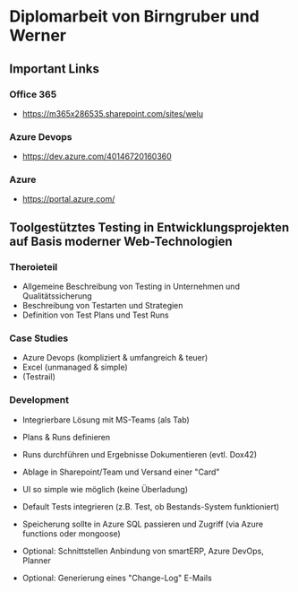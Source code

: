# Diplomarbeit von Birngruber und Werner

## Important Links

### Office 365
* https://m365x286535.sharepoint.com/sites/welu
### Azure Devops
* https://dev.azure.com/40146720160360
### Azure
* https://portal.azure.com/

## Toolgestütztes Testing in Entwicklungsprojekten auf Basis moderner Web-Technologien

### Theroieteil
* Allgemeine Beschreibung von Testing in Unternehmen und Qualitätssicherung
* Beschreibung von Testarten und Strategien
* Definition von Test Plans und Test Runs

### Case Studies
* Azure Devops (kompliziert & umfangreich & teuer)
* Excel (unmanaged & simple)
* (Testrail)

### Development
* Integrierbare Lösung mit MS-Teams (als Tab)
* Plans & Runs definieren
* Runs durchführen und Ergebnisse Dokumentieren (evtl. Dox42)
* Ablage in Sharepoint/Team und Versand einer "Card"
* UI so simple wie möglich (keine Überladung)
* Default Tests integrieren (z.B. Test, ob Bestands-System funktioniert)
* Speicherung sollte in Azure SQL passieren und Zugriff (via Azure functions oder mongoose)

* Optional: Schnittstellen Anbindung von smartERP, Azure DevOps, Planner
* Optional: Generierung eines "Change-Log" E-Mails
